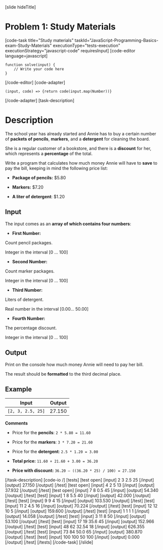 [slide hideTitle]

# Problem 1: Study Materials

[code-task title="Study materials" taskId="JavaScript-Programming-Basics-exam-Study-Materials" executionType="tests-execution" executionStrategy="javascript-code" requiresInput]
[code-editor language=javascript]
```
function solve(input) {
	// Write your code here
}
```
[/code-editor]
[code-adapter]
```
(input, code) => {return code(input.map(Number))}
```
[/code-adapter]
[task-description]
# Description

The school year has already started and Annie has to buy a certain number of **packets of pencils**, **markers**, and a **detergent** for cleaning the board. 

She is a regular customer of a bookstore, and there is a **discount** for her, which represents a **percentage** of the total.

Write a program that calculates how much money Annie will have to **save** to pay the bill, keeping in mind the following price list:

- **Package of pencils:** $5.80

- **Markers:** $7.20

- **A liter of detergent**: $1.20 

## Input

The input comes as an **array of which contains four numbers**:

- **First Number:** 

Count pencil packages. 

Integer in the interval \[0 ... 100\]

- **Second Number:**

Count marker packages. 

Integer in the interval \[0 ... 100\]

- **Third Number:**

Liters of detergent. 

Real number in the interval \[0.00… 50.00\]

- **Fourth Number:**

The percentage discount. 

Integer in the interval \[0 ... 100\]

## Output

Print on the console how much money Annie will need to pay her bill. 

The result should be **formatted** to the third decimal place.

## Example

| **Input** | **Output** |
| --- | --- |
|`[2, 3, 2.5, 25]` | 27.150 |

**Comments**

- Price for the **pencils**: `2 * 5.80 = 11.60`

- Price for the **markers**: `3 * 7.20 = 21.60`

- Price for the **detergent**: `2.5 * 1.20 = 3.00`

- **Total price:** `11.60 + 21.60 + 3.00 = 36.20`

- **Price with discount:** `36.20 – ((36.20 * 25) / 100) = 27.150`
 
[/task-description]
[code-io /]
[tests]
[test open]
[input]
2
3
2.5
25
[/input]
[output]
27.150
[/output]
[/test]
[test open]
[input]
4
2
5
13
[/input]
[output]
37.932
[/output]
[/test]
[test open]
[input]
7
8
0.5
45
[/input]
[output]
54.340
[/output]
[/test]
[test]
[input]
1
8
5.5
40
[/input]
[output]
42.000
[/output]
[/test]
[test]
[input]
9
9
4
15
[/input]
[output]
103.530
[/output]
[/test]
[test]
[input]
11
2
4.5
16
[/input]
[output]
70.224
[/output]
[/test]
[test]
[input]
12
12
10
5
[/input]
[output]
159.600
[/output]
[/test]
[test]
[input]
1
1
1
1
[/input]
[output]
14.058
[/output]
[/test]
[test]
[input]
3
11
8
50
[/input]
[output]
53.100
[/output]
[/test]
[test]
[input]
17
19
35.6
45
[/input]
[output]
152.966
[/output]
[/test]
[test]
[input]
48
62
32.54
18
[/input]
[output]
626.355
[/output]
[/test]
[test]
[input]
73
84
50.0
65
[/input]
[output]
380.870
[/output]
[/test]
[test]
[input]
100
100
50
100
[/input]
[output]
0.000
[/output]
[/test]
[/tests]
[/code-task]
[/slide]